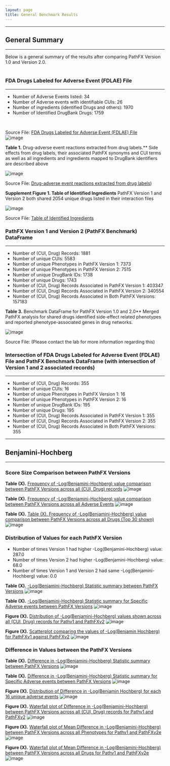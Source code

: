 ```yaml
---
layout: page
title: General Benchmark Results
---
```


---------------------------------------------------------------------------
## General Summary   
---------------------------------------------------------------------------

Below is a general summary of the results after comparing PathFX Version 1.0 and Version 2.0.
<br>
<br>


### FDA Drugs Labeled for Adverse Event (FDLAE) File
---------------------------------------------------------------------------
- Number of Adverse Events listed: 34 
- Number of Adverse events with identifiable CUIs: 26 
- Number of ingredients (identified Drugs and others): 1970 
- Number of Identified DrugBank Drugs: 1759 
<br>

Source File: [FDA Drugs Labeled for Adverse Event (FDLAE) File](https://github.com/aryastark5/web_bench/blob/gh-pages/display_files/source_files/Drugs_labeled_for_AEs.txt)
<br>
![image](display_files/source_files/Drugs_labeled_for_AEs.png)
<br>

**Table 1.** Drug-adverse event reactions extracted from drug labels.** Side effects from drug labels, their associated PathFX synonyms and CUI terms as well as all ingredients and ingredients mapped to DrugBank identifiers are described above 

![image](display_files/source_files/adverse_events_with_synonyms_and_ingrediant_info_table.png)

Source File: [Drug-adverse event reactions extracted from drug labels](https://github.com/aryastark5/web_bench/blob/gh-pages/display_files/source_files/adverse_events_with_synonyms_and_ingrediant_info_table.csv))

**Supplement Figure 1. Table of Identified Ingredients** PathFX Version 1 and Version 2 both shared 2054 unique drugs listed in their interaction files

![image](display_files/source_files/ingrediants_table.png)

Source File: [Table of Identified Ingredients](https://github.com/aryastark5/web_bench/blob/gh-pages/display_files/source_files/ingrediants_table.csv)

### PathFX Version 1 and Version 2 (PathFX Benchmark) DataFrame
---------------------------------------------------------------------------
- Number of (CUI, Drug) Records: 1881 
- Number of unique CUIs: 5583 
- Number of unique Phenotypes in PathFX Version 1: 7373 
- Number of unique Phenotypes in PathFX Version 2: 7515 
- Number of unique DrugBank IDs: 1738 
- Number of unique Drugs: 1743 
- Number of (CUI, Drug) Records Associated in PathFX Version 1: 403347 
- Number of (CUI, Drug) Records Associated in PathFX Version 2: 340554 
- Number of (CUI, Drug) Records Associated in Both PathFX Versions: 157183 

**Table 3.** Benchmark DataFrame for PathFX Version 1.0 and 2.0** Merged PathFX analysis for shared drugs identified side-effect related phenotypes and reported phenotype-associated genes in drug networks.

![image](display_files/source_files/benchmark_dataframe.png)

Source File: (Please contact the lab for more information regarding this)

### Intersection of FDA Drugs Labeled for Adverse Event (FDLAE) File and PathFX Benchmark DataFrame (with intersection of Version 1 and 2 associated records) 
---------------------------------------------------------------------------
- Number of (CUI, Drug) Records: 355 
- Number of unique CUIs: 16 
- Number of unique Phenotypes in PathFX Version 1: 16 
- Number of unique Phenotypes in PathFX Version 2: 16 
- Number of unique DrugBank IDs: 195 
- Number of unique Drugs: 195 
- Number of (CUI, Drug) Records Associated in PathFX Version 1: 355 
- Number of (CUI, Drug) Records Associated in PathFX Version 2: 355 
- Number of (CUI, Drug) Records Associated in Both PathFX Versions: 355 

---------------------------------------------------------------------------

## Benjamini-Hochberg
---------------------------------------------------------------------------

### Score Size Comparison between PathFX Versions


**Table (X).** [Frequency of -Log(Benjamini-Hochberg) value comparison between PathFX Versions across all (CUI, Drug) records](https://github.com/aryastark5/web_bench/blob/gh-pages/display_files/output_benchmark_general_results/bh_inequa_comp_table.csv)
![image](display_files/output_benchmark_general_results/bh_inequa_comp_table.png)

**Table (X).** [Frequency of -Log(Benjamini-Hochberg) value comparison between PathFX Versions across all Adverse Events](https://github.com/aryastark5/web_bench/blob/gh-pages/display_files/output_benchmark_general_results/bh_inequa_adverse_event_comp_table.csv)
![image](display_files/output_benchmark_general_results/bh_inequa_adverse_event_comp_table.png)

**Table (X).** [Table (X). Frequency of -Log(Benjamini-Hochberg) value comparison between PathFX Versions across all Drugs (Top 30 shown)](https://github.com/aryastark5/web_bench/blob/gh-pages/display_files/output_benchmark_general_results/drug_bh_assoc_version_table.csv)
![image](display_files/output_benchmark_general_results/drug_bh_assoc_version_table.png)



### Distribution of Values for each PathFX Version
- Number of times Version 1 had higher -Log(Benjamini-Hochberg) value: 287.0
- Number of times Version 2 had higher -Log(Benjamini-Hochberg) value: 68.0
- Number of times Version 1 and Version 2 had same -Log(Benjamini-Hochberg) value: 0.0

**Table (X).** [-Log(Benjamini-Hochberg) Statistic summary between PathFX Versions](https://github.com/aryastark5/web_bench/blob/gh-pages/display_files/output_benchmark_general_results/bh_all_records_stats_table.csv)
![image](display_files/output_benchmark_general_results/bh_all_records_stats_table.png)

**Table (X).** [-Log(Benjamini-Hochberg) Statistic summary for Specific Adverse events between PathFX Versions](https://github.com/aryastark5/web_bench/blob/gh-pages/display_files/output_benchmark_general_results/bh_per_adverse_event_stats_table.csv)
![image](display_files/output_benchmark_general_results/bh_per_adverse_event_stats_table.png)

**Figure (X).** [Distribution of -Log(Benjamini-Hochberg) values shown across all (CUI, Drug) records for Pathv1 and PathFXv2](https://htmlpreview.github.io/?https://github.com/aryastark5/web_bench/blob/gh-pages/display_files/output_benchmark_general_results/Distribution_of_-Log_Benjamini-Hochberg_between_PathFX_Versions.html)
![image](display_files/output_benchmark_general_results/Distribution_of_-Log_Benjamini-Hochberg_between_PathFX_Versions.png)


**Figure (X).** [Scatterplot comparing the values of -Log(Benjamin Hochberg) for PathFXv1 against PathFXv2](https://htmlpreview.github.io/?https://github.com/aryastark5/web_bench/blob/gh-pages/display_files/output_benchmark_general_results/-log_Benjamini-Hochberg_Version_1_vs_-log_Benjamini-Hochberg_Version_2.html)
![image](display_files/output_benchmark_general_results/-log_Benjamini-Hochberg_Version_1_vs_-log_Benjamini-Hochberg_Version_2.png)



### Difference in Values between the PathFX Versions


**Table (X).** [Difference in -Log(Benjamini-Hochberg) Statistic summary between PathFX Versions](https://github.com/aryastark5/web_bench/blob/gh-pages/display_files/output_benchmark_general_results/diff_bh_all_records_stats_table.csv)
![image](display_files/output_benchmark_general_results/diff_bh_all_records_stats_table.png)

**Table (X).** [Difference in -Log(Benjamini-Hochberg) Statistic summary for Specific Adverse events between PathFX Versions](https://github.com/aryastark5/web_bench/blob/gh-pages/display_files/output_benchmark_general_results/diff_bh_per_adverse_event_stats_table.csv)
![image](display_files/output_benchmark_general_results/diff_bh_per_adverse_event_stats_table.png)

**Figure (X).** [Distribution of Difference in -Log(Benjamin Hochberg) for each 16 unique adverse events](https://htmlpreview.github.io/?https://github.com/aryastark5/web_bench/blob/gh-pages/display_files/output_benchmark_general_results/Difference_in_-Log_Benjamini-Hochberg_between_PathFX_Version_2_and_Version_1_per_CUI.html)
![image](display_files/output_benchmark_general_results/Difference_in_-Log_Benjamini-Hochberg_between_PathFX_Version_2_and_Version_1_per_CUI.png)

**Figure (X).** [Waterfall plot of Difference in -Log(Benjamini-Hochberg) between PathFX Versions across all (CUI, Drug) records for Pathv1 and PathFXv2](https://htmlpreview.github.io/?https://github.com/aryastark5/web_bench/blob/gh-pages/display_files/output_benchmark_general_results/Difference_in_-Log_Benjamini-Hochberg_between_Version_2_and_Version_1_of_PathFX_for_each_CUI-Drug_Record.html)
![image](display_files/output_benchmark_general_results/Difference_in_-Log_Benjamini-Hochberg_between_Version_2_and_Version_1_of_PathFX_for_each_CUI-Drug_Record.png)

**Figure (X).** [Waterfall plot of Mean Difference in -Log(Benjamini-Hochberg) between PathFX Versions across all Phenotypes for Pathv1 and PathFXv2e](https://htmlpreview.github.io/?https://github.com/aryastark5/web_bench/blob/gh-pages/display_files/output_benchmark_general_results/Mean_Difference_in_-Log_Benjamini-Hochberg_between_Version_2_and_Version_1_of_PathFX_for_Phenotype.html)
![image](display_files/output_benchmark_general_results/Mean_Difference_in_-Log_Benjamini-Hochberg_between_Version_2_and_Version_1_of_PathFX_for_Phenotype.png)


**Figure (X).** [Waterfall plot of Mean Difference in -Log(Benjamini-Hochberg) between PathFX Versions across all Drugs for Pathv1 and PathFXv2e](https://htmlpreview.github.io/?https://github.com/aryastark5/web_bench/blob/gh-pages/display_files/output_benchmark_general_results/Mean_Difference_in_-Log_Benjamini-Hochberg_between_Version_2_and_Version_1_of_PathFX_for_each_Drug.html)
![image](display_files/output_benchmark_general_results/Mean_Difference_in_-Log_Benjamini-Hochberg_between_Version_2_and_Version_1_of_PathFX_for_each_Drug.png)




